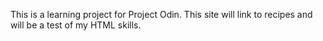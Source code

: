 This is a learning project for Project Odin. This site will link to recipes and will be a test of my HTML skills.